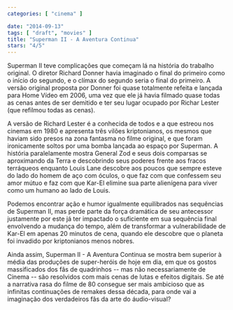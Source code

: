 ```yaml
---
categories: [ "cinema" ]

date: "2014-09-13"
tags: [ "draft", "movies" ]
title: "Superman II - A Aventura Continua"
stars: "4/5"
---
```

Superman II teve complicações que começam lá na história do trabalho original. O diretor Richard Donner havia imaginado o final do primeiro como o início do segundo, e o clímax do segundo seria o final do primeiro. A versão original proposta por Donner foi quase totalmente refeita e lançada para Home Vídeo em 2006, uma vez que ele já havia filmado quase todas as cenas antes de ser demitido e ter seu lugar ocupado por Richar Lester (que refilmou todas as cenas).

A versão de Richard Lester é a conhecida de todos e a que estreou nos cinemas em 1980 e apresenta três vilões kriptonianos, os mesmos que haviam sido presos na zona fantasma no filme original, e que foram ironicamente soltos por uma bomba lançada ao espaço por Superman. A história paralelamente mostra General Zod e seus dois comparsas se aproximando da Terra e descobrindo seus poderes frente aos fracos terráqueos enquanto Louis Lane descobre aos poucos que sempre esteve do lado do homem de aço com óculos, o que faz com que confessem seu amor mútuo e faz com que Kar-El elimine sua parte alienígena para viver como um humano ao lado de Louis.

Podemos encontrar ação e humor igualmente equilibrados nas sequências de Superman II, mas perde parte da força dramática de seu antecessor justamente por este já ter impactado o suficiente em sua sequência final envolvendo a mudança do tempo, além de transformar a vulnerabilidade de Kar-El em apenas 20 minutos de cena, quando ele descobre que o planeta foi invadido por kriptonianos menos nobres.

Ainda assim, Superman II - A Aventura Continua se mostra bem superior à média das produções de super-heróis de hoje em dia, em que os gostos massificados dos fãs de quadrinhos -- mas não necessariamente de Cinema -- são resolvidos com mais cenas de lutas e efeitos digitais. Se até a narrativa rasa do filme de 80 consegue ser mais ambicioso que as infinitas continuações de remakes dessa década, para onde vai a imaginação dos verdadeiros fãs da arte do áudio-visual?
